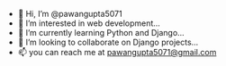 - 👋 Hi, I’m @pawangupta5071
- 👀 I’m interested in web development...
- 🌱 I’m currently learning Python and Django...
- 💞️ I’m looking to collaborate on Django projects...
- 📫 you can reach me at pawangupta5071@gmail.com

<!---
pawangupta5071/pawangupta5071 is a ✨ special ✨ repository because its `README.md` (this file) appears on your GitHub profile.
You can click the Preview link to take a look at your changes.
--->

